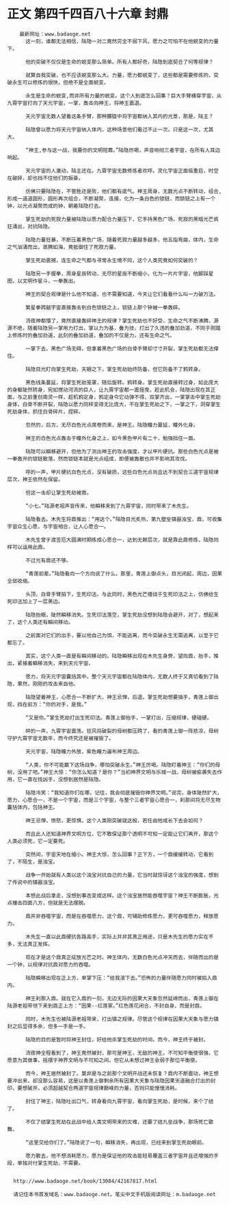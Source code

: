 # 正文 第四千四百八十六章 封鼎
        最新网址：www.badaoge.net
          这一刻，谁都无法相信，陆隐一对二竟然完全不弱下风，愿力之可怕不在他蜕变的力量下。
      
          他的突破不仅仅是生命的蜕变那么简单。所有人都好奇，陆隐到底契合了何等规律？
      
          就算自我突破，也不应该蜕变那么大。力量，愿力都蜕变了，这些都是需要修炼的，突破永生可以修炼的很快，但绝不是全面蜕变。
      
          永生是生命的蜕变,而非所有力量的蜕变。这个人到底怎么回事？巨大手臂横穿宇宙，从九霄宇宙打向了天元宇宙，一掌，轰击向神王，将神王震退。
      
          天元宇宙无数人望着这条手臂，那种朦胧中将宇宙都纳入其内的光景，那是，陆主？
      
          陆隐曾以愿力将天元宇宙纳入体内，这种场景他们看过不止一次。只是这一次，尤其大。
      
          “神王,参与这一战，我要你的文明陪葬。”陆隐厉喝，声音响彻三者宇宙，在所有人耳边响起。
      
          天元宇宙的人激动，陆主还在。九霄宇宙无数修炼者欢呼。灵化宇宙正面临重启，时空在破碎，却也挡不住他们的振奋。
      
          仿佛只要陆隐在，不管胜还是败，他们都有底气。神王周身，无数光点不断转动，组合,形成一道道圆形，圆形再次组合，不断凝聚，连接，化为一条白色的锁链，而锁链之上有一个钟，以光点凝聚而成的钟，朝着陆隐打去。
      
          掌生死劫的死寂力量被陆隐以愿力配合力量压下，它手持黑色广场，死寂的黑暗光芒疯狂涌出，对抗陆隐。
      
          陆隐力量狂暴，不断压着黑色广场，随着死寂力量越多越多，他五指弯曲，体内，生命之气汹涌而出，蒸腾如海，竟抵御住了死寂力量。
      
          掌生死劫震撼，连生命之气都与寻常永生境不同，这个人类究竟如何突破的？
      
          陆隐另一手握拳，周身星辰转动，无尽的星辰不断缩小，化为一片片宇宙，他脚踩星图，以文明作星斗，一拳轰出。
      
          神王的契合规律是什么他不知道，也不需要知道，今天让它们看看什么叫一力破万法。
      
          繁星拳跨越宇宙直接轰击到白色锁链之上，锁链上那个钟被一拳轰碎。
      
          流夜神都懵了，竟然直接轰碎神王的规律？掌生死劫也不好受，生命之气不断沸腾，源源不绝，随着陆隐另一掌用力打出，掌以力为基，叠为技，打出了久违的叠加劲道，不同于刚踏上修炼时的叠加劲道，此刻的叠加劲道，叠加的不仅是力，还有生命之气。
      
          一掌下去，黑色广场无碍，但拿着黑色广场的白骨手臂却寸寸开裂，掌生死劫都无法撑住。
      
          陆隐目光盯向掌生死劫，天眼之下，掌生死劫始终防备，但它防备不了鸦转身。
      
          黑色线条蔓延，将掌生死劫笼罩，随后旋转。鸦转身。掌生死劫直接转过身，如此庞大的身躯陡然转身，宛如搅动河流的巨人，让九霄宇宙都一震摇曳，趁此机会，陆隐出现在其正面，与之前重创南灵一样，趁机鸦定身，鸦定身令它动弹不得，双掌齐出，一掌掌击中掌生死劫身体，白骨不断开裂，陆隐以愿力同样变得无比庞大，不在掌生死劫之下，一掌之下，洞穿掌生死劫身体，抓住白骨碎片，捏碎。
      
          忽然的，后方，无尽白色光点席卷而来，是神王。陆隐瞳力蔓延，瞳外化身。
      
          神王的白色光点轰击于瞳外化身之上，如今黑色甲片有二十，勉强挡住一面。
      
          陆隐可以瞬移避开，但他为了测出神王的攻击强度，才以甲片硬抗。那些白色光点是被一拳轰开的锁链散落，然而锁链本就是光点组成，即便被轰散也并不影响其攻伐。
      
          呼的一声，甲片硬抗白色光点，没有破损，这些白色光点尚且达不到契合三道宇宙规律层次，神王依然在保留。
      
          但这一击却让掌生死劫被救。
      
          “小七。”陆源老祖声音传来，他瞬移来到了九霄宇宙，同时带来了木先生。
      
          陆隐看去。木先生将鼎推出：“用这个。”陆隐目光炙热，第九壁垒镇器浊宝，鼎，可收集宇宙众生心愿，与宇宙相合，让人心愿合一。
      
          木先生曾于渡苦厄大圆满时期练成心愿合一，达到无赖层次，就是靠此鼎修炼，陆隐同样可以运用此鼎。
      
          不过光有鼎还不够。
      
          “青莲前辈。”陆隐看向一个方向说了什么。那里，青莲上御点头，目光闭起，周边，因果全部收缩。
      
          头顶，白骨手臂拍下，生死印法，与此同时，黑色光芒缠绕于生死印法之上，仿佛给生死印法加上了一层黑边。
      
          陆隐抬眼，陡然瞬移消失。生死印法落空，掌生死劫没想到陆隐会避开，对了，想起来了，这个人类还有瞬间移动。
      
          之前面对它们的出手，要以他自己为饵，不能逃离，而今突破永生无需逃离，以至于它都忘了。
      
          其实，这个人类一直是有瞬间移动的。陆隐瞬移出现在木先生身旁，望向鼎，抬手，推出，紧接着瞬移消失，来到天元宇宙。
      
          愿力，将天元宇宙囊括其中。整个天元宇宙都在陆隐体内，无数人终于又真切看到了陆隐，果然，刚刚的攻击来自他。
      
          陆隐望着神王，心愿合一不断扩大，神王忌惮，后退。掌生死劫想要插手，青莲上御出现，挡在前方：“你的对手，是我。”
      
          “又是你。”掌生死劫打出生死印法。青莲上御抬手，一掌打出，压缩规律，硬碰硬。
      
          砰的一声，九霄宇宙震荡。狂风将破裂的母树都压跨了，看的青莲上御一阵悲凉，母树守护九霄宇宙无数年，而今终究还是被摧毁了。
      
          天元宇宙，陆隐瞳力外放，紫色瞳力遍布神王周边。
      
          “人类，你不可能赢下这场战争，哪怕突破永生。”神王厉喝。陆隐盯着神王：“你们的母树，没用了吧。”神王大惊：“你怎么知道？是你？”当初神界文明与乐城一战，母树被偷袭失去作用，它一直在找凶手，没想到居然是陆隐。
      
          陆隐冷笑：“我知道你们在哪，记住，我会彻底摧毁你神界文明。”说完，身体陡然扩大，愿力，心愿合一，不是一个宇宙，而是三个宇宙，与整个三者宇宙心愿合一，刹那间将无尽生物囊括体内，包括神王。
      
          神王忌惮，愤怒，更惊惧，这个人类刚突破就这般，若任由他成长下去会如何？
      
          而且此人还知道神界文明方位，它不敢保证那个透明不可知一定能让它们离开，那这个人类必须死，它一定要死。
      
          突然间，宇宙天地在缩小。神王大惊，怎么回事？正下方，一个鼎缓缓转动，它看到了，不陌生，是浊宝。
      
          战争一开始就有人类以这个浊宝对抗自己的力量，它当时就惊讶这个浊宝的强度，想到了传说中的镇器浊宝。
      
          本想此战后拿走，没想到事态变成这样。这个浊宝居然能吞噬宇宙？神王不断膨胀，光点撞击四面八方，但就是无法摆脱。
      
          鼎并非吞噬宇宙，而是在吞噬愿力，这个鼎，可辅助修炼愿力，更可吞噬愿力，释放愿力。
      
          木先生一直以此鼎硬抗各路高手，实际上并非其真正用途，只是木先生的愿力实在不多，无法真正发挥。
      
          现在才是这个鼎真正绽放光芒之时。神王体内，无数白色光点冲天而去，伴随而出的是一个钟，以规律对抗鼎对愿力的吞噬。
      
          陆隐瞬移出现在正上方，单掌下压：“给我滚下去。”恐怖的力量伴随愿力同时被拍入鼎内。
      
          神王刹那入鼎。就在它入鼎的一刻，无边无际的因果大天象忽然延绵而出，青莲上御在陆源老祖带领下来到鼎正上方：“因果--红莲冢。”红色莲花闭合，不封自身，而是封鼎。
      
          同时，木先生也被陆源老祖带来，打出镇之规律。尽管这个规律在因果大天象与愿力镇封之后显得多余，但多一手是一手。
      
          陆隐的目的是暂时将神王封住，好给他杀掌生死劫的时间。而今，神王终于被封。
      
          流夜神全程看到了，神王竟然被封，那可是神王，无敌的神王。不可知平衡使很强，它愿意为其做事，摇摆于神界文明与不可知之间，但它从未想过神王会弱于那位平衡使。
      
          而今，神王居然被封了。莫非是与之前那个文明开战还未恢复？鼎内不断震动，神王想要冲出来，却没那么容易，这是以青莲上御剩余所有因果大天象与陆隐因果天道融合打出的封印，要想破开，必须超越契合两道宇宙规律巅峰的力量，否则只能慢慢消耗。
      
          封住了神王，陆隐吐出口气，转身看向九霄宇宙，看向掌生死劫，是时候，来个了结了。
      
          不仅了结掌生死劫在此战中给人类文明带来的灾难，还要了结九垒战争，那场死亡歌舞。
      
          “这里交给你们了。”陆隐说了一句，瞬移消失，再出现，已经来到掌生死劫眼前。
      
          愿力散去，他不想消耗愿力，愿力是保证他的攻击能轻易覆盖三者宇宙并且还增强的手段，单独对付掌生死劫，不需要。
      
      
      http://www.badaoge.net/book/13084/42167817.html
      
      请记住本书首发域名：www.badaoge.net。笔尖中文手机版阅读网址：m.badaoge.net